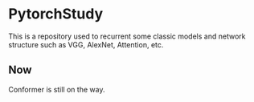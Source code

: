 # PytorchStudy
This is a repository used to recurrent some classic models and network structure such as VGG, AlexNet, Attention, etc.

## Now
Conformer is still on the way.
